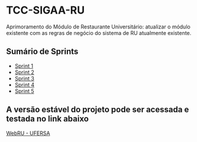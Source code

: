 # TCC-SIGAA-RU
Aprimoramento do Módulo de Restaurante Universitário: atualizar o módulo existente com as regras de negócio do sistema de RU atualmente existente.

<h2>Sumário de Sprints</h2>

<ul>
  <li><a href="https://github.com/vitorcardoso98/TCC-SIGAA/tree/master/RU/Sprint1"> Sprint 1 </a></li>
  <li><a href="https://github.com/vitorcardoso98/TCC-SIGAA/tree/master/RU/Sprint2"> Sprint 2 </a></li>
  <li><a href="https://github.com/vitorcardoso98/TCC-SIGAA/tree/master/RU/Sprint3"> Sprint 3 </a></li>
  <li><a href="https://github.com/vitorcardoso98/TCC-SIGAA/tree/master/RU/Sprint4"> Sprint 4 </a></li>
  <li><a href="https://github.com/vitorcardoso98/TCC-SIGAA/tree/master/RU/Sprint5"> Sprint 5 </a></li>
</ul>

<h2>A versão estável do projeto pode ser acessada e testada no link abaixo</h2>
<a href="https://webru-ufersa.herokuapp.com/">WebRU - UFERSA</>
